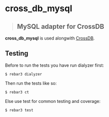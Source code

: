 # cross_db_mysql
> ## MySQL adapter for CrossDB


**cross_db_mysql** is used alongwith [CrossDB](https://github.com/cabol/cross_db).

## Testing

Before to run the tests you have run dialyzer first:

```
$ rebar3 dialyzer
```

Then run the tests like so:

```
$ rebar3 ct
```

Else use test for common testing and coverage:

```
$ rebar3 test
```

